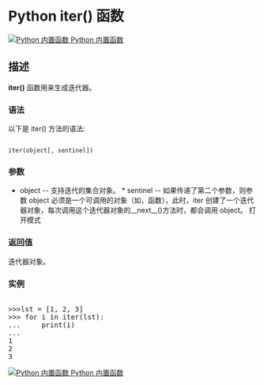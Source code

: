 Python  iter() 函数
=================

 [![Python 内置函数](../images/up.gif)
 Python 内置函数](python-built-in-functions.html)


  描述
--

 **iter()** 函数用来生成迭代器。

 ### 语法

 以下是 iter() 方法的语法:

 
```

iter(object[, sentinel])

```

 ### 参数

  *  object -- 支持迭代的集合对象。 *  sentinel -- 如果传递了第二个参数，则参数 object 必须是一个可调用的对象（如，函数），此时，iter 创建了一个迭代器对象，每次调用这个迭代器对象的\_\_next\_\_()方法时，都会调用 object。 
 打开模式 
  ### 返回值

 迭代器对象。

 ### 实例

  <pre>

>>>lst = [1, 2, 3]
>>> for i in iter(lst):
...     print(i)
... 
1
2
3
</pre>

 [![Python 内置函数](../images/up.gif)
 Python 内置函数](python-built-in-functions.html)

